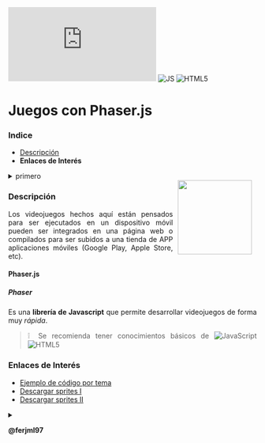 
![Visitantes](https://img.shields.io/github/watchers/ferjml97/Juegos_Phaser.js?label=Visitantes&style=social)
![JS](https://img.shields.io/badge/-JavaScript-F7DF1E?style=flat-square&logo=javascript&logoColor=ffffff)
![HTML5](https://img.shields.io/badge/-HTML5-%23E44D27?style=flat-square&logo=html5&logoColor=ffffff)

  
# Juegos con Phaser.js

### Indice
  - [Descripción](#Descripción)
  - **Enlaces de Interés**

<!DOCTYPE html>
<html>
<body>
<details>
	<summary>primero</summary>
    	<p hspace="10"><h1>The summary element</h1></p>
      <ul style="list-style-type: none">
        <li style="list-style-type: none">
          <details>
            <summary>segundo</summary>
            <p hspace="10"><h1>The summary element</h1></p>
          </details>
        </li>
      </ul>
</details>
</body>
</html>

<img src="https://phaser.io/images/img.png" align="right" height="150" width="150" hspace="10">
<div style="text-align: justify;">

### Descripción

Los videojuegos hechos aquí están pensados para ser ejecutados en un dispositivo móvil pueden ser integrados en una página web o compilados para ser subidos a una tienda de APP aplicaciones móviles (Google Play, Apple Store, etc).

#### Phaser.js
  ##### Phaser
  Es una **librería de Javascript** que permite desarrollar videojuegos de forma muy _rápida_.
	
 
> ❕ Se recomienda tener conocimientos básicos de 
> ![JavaScript](https://img.shields.io/badge/-JavaScript-F7DF1E?style=flat-square&logo=javascript&logoColor=ffffff)
> ![HTML5](https://img.shields.io/badge/-HTML5-%23E44D27?style=flat-square&logo=html5&logoColor=ffffff)

  
### Enlaces de Interés
- [Ejemplo de código por tema](https://labs.phaser.io/index.html "Animación | Componentes | Escenas | Texturas | Entre otros.")
- [Descargar sprites I](https://ejemplo.com/ "Descargar sprites I")
- [Descargar sprites II](https://openclipart.org/ "Descargar sprites II")
  
  
<details>
<summary></summary>
  <p><h3>Enlaces</h3></p>
<br>
Thank's ❤ for this dropdown.
</details>

**@ferjml97**



